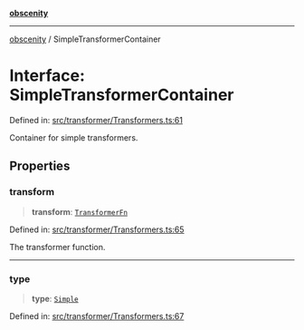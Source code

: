 [**obscenity**](../README.md)

***

[obscenity](../README.md) / SimpleTransformerContainer

# Interface: SimpleTransformerContainer

Defined in: [src/transformer/Transformers.ts:61](https://github.com/jo3-l/obscenity/blob/a386fd116c14542130a643879987c21c9c8a4eb9/src/transformer/Transformers.ts#L61)

Container for simple transformers.

## Properties

### transform

> **transform**: [`TransformerFn`](../type-aliases/TransformerFn.md)

Defined in: [src/transformer/Transformers.ts:65](https://github.com/jo3-l/obscenity/blob/a386fd116c14542130a643879987c21c9c8a4eb9/src/transformer/Transformers.ts#L65)

The transformer function.

***

### type

> **type**: [`Simple`](../enumerations/TransformerType.md#simple)

Defined in: [src/transformer/Transformers.ts:67](https://github.com/jo3-l/obscenity/blob/a386fd116c14542130a643879987c21c9c8a4eb9/src/transformer/Transformers.ts#L67)
